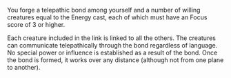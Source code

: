 You forge a telepathic bond among yourself and a number of willing creatures equal to the Energy cast, each of which must have an Focus score of 3 or higher.

Each creature included in the link is linked to all the others. The creatures can communicate telepathically through the bond regardless of language. No special power or influence is established as a result of the bond. Once the bond is formed, it works over any distance (although not from one plane to another).